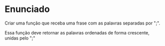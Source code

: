 # Enunciado

Criar uma função que receba uma frase com as palavras separadas por ";".

Essa função deve retornar as palavras ordenadas de forma crescente, unidas pelo ";"
